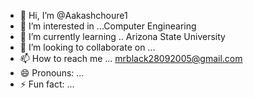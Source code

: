 - 👋 Hi, I’m @Aakashchoure1
- 👀 I’m interested in ...Computer Enginearing
- 🌱 I’m currently learning .. Arizona State University
- 💞️ I’m looking to collaborate on ...
- 📫 How to reach me ... mrblack28092005@gmail.com
- 😄 Pronouns: ...
- ⚡ Fun fact: ...

<!---
Aakashchoure1/Aakashchoure1 is a ✨ special ✨ repository because its `README.md` (this file) appears on your GitHub profile.
You can click the Preview link to take a look at your changes.
--->
